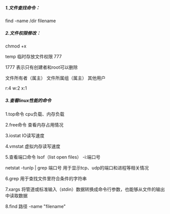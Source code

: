 ##### 1.文件查找命令：

find -name /dir  filename

##### 2.文件权限修改：

chmod +x

temp 临时存放文件权限  777

1777 表示只有创建者和root可以删除

文件所有者（属主） 文件所属组（属主） 其他用户

r:4 w:2 x:1

##### 3.查看linux性能的命令

1.top命令   cpu负载、内存负载

2.free命令  查看内存占用情况

3.iostat  IO读写速度

4.vmstat 虚拟内存读写速度

5.查看端口命令 lsof（list open files） -i:端口号   

netstat -tunlp | grep 端口号 用于显示tcp、udp的端口和进程等相关情况

6.grep 用于查找文件里符合条件的字符串

7.xargs  将管道或标准输入（stdin）数据转换成命令行参数，也能够从文件的输出中读取数据

8.find 路径 -name "filename"